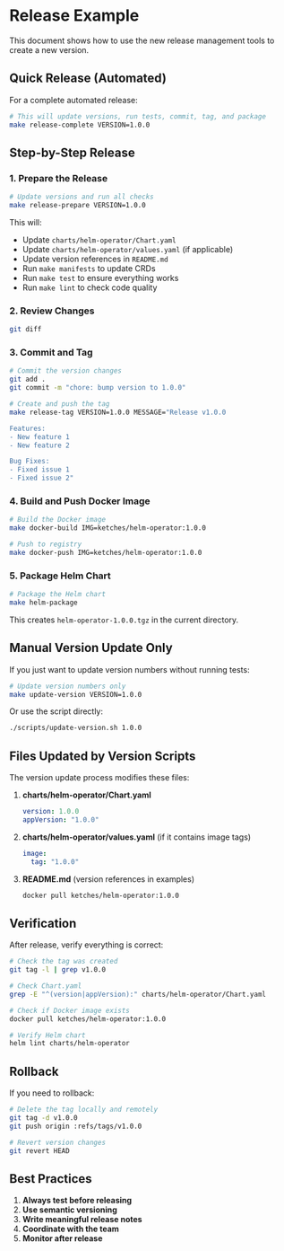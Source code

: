 # Release Example

This document shows how to use the new release management tools to create a new version.

## Quick Release (Automated)

For a complete automated release:

```bash
# This will update versions, run tests, commit, tag, and package
make release-complete VERSION=1.0.0
```

## Step-by-Step Release

### 1. Prepare the Release

```bash
# Update versions and run all checks
make release-prepare VERSION=1.0.0
```

This will:

- Update `charts/helm-operator/Chart.yaml`
- Update `charts/helm-operator/values.yaml` (if applicable)
- Update version references in `README.md`
- Run `make manifests` to update CRDs
- Run `make test` to ensure everything works
- Run `make lint` to check code quality

### 2. Review Changes

```bash
git diff
```

### 3. Commit and Tag

```bash
# Commit the version changes
git add .
git commit -m "chore: bump version to 1.0.0"

# Create and push the tag
make release-tag VERSION=1.0.0 MESSAGE="Release v1.0.0

Features:
- New feature 1
- New feature 2

Bug Fixes:
- Fixed issue 1
- Fixed issue 2"
```

### 4. Build and Push Docker Image

```bash
# Build the Docker image
make docker-build IMG=ketches/helm-operator:1.0.0

# Push to registry
make docker-push IMG=ketches/helm-operator:1.0.0
```

### 5. Package Helm Chart

```bash
# Package the Helm chart
make helm-package
```

This creates `helm-operator-1.0.0.tgz` in the current directory.

## Manual Version Update Only

If you just want to update version numbers without running tests:

```bash
# Update version numbers only
make update-version VERSION=1.0.0
```

Or use the script directly:

```bash
./scripts/update-version.sh 1.0.0
```

## Files Updated by Version Scripts

The version update process modifies these files:

1. **charts/helm-operator/Chart.yaml**

   ```yaml
   version: 1.0.0
   appVersion: "1.0.0"
   ```

2. **charts/helm-operator/values.yaml** (if it contains image tags)

   ```yaml
   image:
     tag: "1.0.0"
   ```

3. **README.md** (version references in examples)

   ```markdown
   docker pull ketches/helm-operator:1.0.0
   ```

## Verification

After release, verify everything is correct:

```bash
# Check the tag was created
git tag -l | grep v1.0.0

# Check Chart.yaml
grep -E "^(version|appVersion):" charts/helm-operator/Chart.yaml

# Check if Docker image exists
docker pull ketches/helm-operator:1.0.0

# Verify Helm chart
helm lint charts/helm-operator
```

## Rollback

If you need to rollback:

```bash
# Delete the tag locally and remotely
git tag -d v1.0.0
git push origin :refs/tags/v1.0.0

# Revert version changes
git revert HEAD
```

## Best Practices

1. **Always test before releasing**
2. **Use semantic versioning**
3. **Write meaningful release notes**
4. **Coordinate with the team**
5. **Monitor after release**
